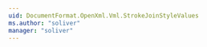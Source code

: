 ```yaml
---
uid: DocumentFormat.OpenXml.Vml.StrokeJoinStyleValues
ms.author: "soliver"
manager: "soliver"
---
```

